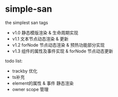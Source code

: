 # simple-san
the simplest san tags

- v1.0 静态模版渲染 & 生命周期实现
- v1.1 文本节点动态渲染 & 更新
- v1.2 forNode 节点动态渲染 & 预热功能部分实现
- v1.3 组件的属性及事件实现 & forNode 节点动态更新

todo list:

- trackby 优化
- ts补充
- element的属性 & 事件 静态渲染
- owner scope 管理
